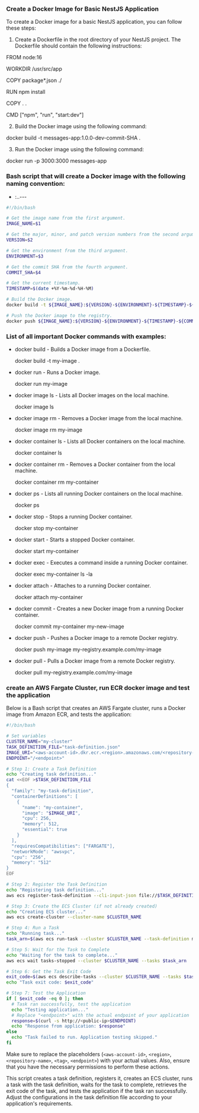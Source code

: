 ### Create a Docker Image for Basic NestJS Application

To create a Docker image for a basic NestJS application, you can follow these steps:

1. Create a Dockerfile in the root directory of your NestJS project. The Dockerfile should contain the following instructions:

FROM node:16

WORKDIR /usr/src/app

COPY package*.json ./

RUN npm install

COPY . .

CMD ["npm", "run", "start:dev"]

2. Build the Docker image using the following command:

docker build -t messages-app:1.0.0-dev-commit-SHA .

3. Run the Docker image using the following command:

docker run -p 3000:3000 messages-app

### Bash script that will create a Docker image with the following naming convention:

- <image-name>:<major>.<minor>.<patch>-<environment>-<timestamp>-<commit-SHA>

```bash
#!/bin/bash

# Get the image name from the first argument.
IMAGE_NAME=$1

# Get the major, minor, and patch version numbers from the second argument.
VERSION=$2

# Get the environment from the third argument.
ENVIRONMENT=$3

# Get the commit SHA from the fourth argument.
COMMIT_SHA=$4

# Get the current timestamp.
TIMESTAMP=$(date +%Y-%m-%d-%H-%M)

# Build the Docker image.
docker build -t ${IMAGE_NAME}:${VERSION}-${ENVIRONMENT}-${TIMESTAMP}-${COMMIT_SHA} .

# Push the Docker image to the registry.
docker push ${IMAGE_NAME}:${VERSION}-${ENVIRONMENT}-${TIMESTAMP}-${COMMIT_SHA}

```


### List of all important Docker commands with examples:

- docker build - Builds a Docker image from a Dockerfile.

  docker build -t my-image .

- docker run - Runs a Docker image.

  docker run my-image

- docker image ls - Lists all Docker images on the local machine.

  docker image ls

- docker image rm - Removes a Docker image from the local machine.

  docker image rm my-image


- docker container ls - Lists all Docker containers on the local machine.

  docker container ls

- docker container rm - Removes a Docker container from the local machine.

  docker container rm my-container

- docker ps - Lists all running Docker containers on the local machine.

  docker ps

- docker stop - Stops a running Docker container.

  docker stop my-container

- docker start - Starts a stopped Docker container.

  docker start my-container

- docker exec - Executes a command inside a running Docker container.

  docker exec my-container ls -la

- docker attach - Attaches to a running Docker container.

  docker attach my-container

- docker commit - Creates a new Docker image from a running Docker container.

  docker commit my-container my-new-image

- docker push - Pushes a Docker image to a remote Docker registry.

  docker push my-image my-registry.example.com/my-image

- docker pull - Pulls a Docker image from a remote Docker registry.

  docker pull my-registry.example.com/my-image


### create an AWS Fargate Cluster, run ECR docker image and test the application

Below is a Bash script that creates an AWS Fargate cluster, runs a Docker image from Amazon ECR, and tests the application:

```bash
#!/bin/bash

# Set variables
CLUSTER_NAME="my-cluster"
TASK_DEFINITION_FILE="task-definition.json"
IMAGE_URI="<aws-account-id>.dkr.ecr.<region>.amazonaws.com/<repository-name>:<tag>"
ENDPOINT="/<endpoint>"

# Step 1: Create a Task Definition
echo "Creating task definition..."
cat <<EOF >$TASK_DEFINITION_FILE
{
  "family": "my-task-definition",
  "containerDefinitions": [
    {
      "name": "my-container",
      "image": "$IMAGE_URI",
      "cpu": 256,
      "memory": 512,
      "essential": true
    }
  ],
  "requiresCompatibilities": ["FARGATE"],
  "networkMode": "awsvpc",
  "cpu": "256",
  "memory": "512"
}
EOF

# Step 2: Register the Task Definition
echo "Registering task definition..."
aws ecs register-task-definition --cli-input-json file://$TASK_DEFINITION_FILE

# Step 3: Create the ECS Cluster (if not already created)
echo "Creating ECS cluster..."
aws ecs create-cluster --cluster-name $CLUSTER_NAME

# Step 4: Run a Task
echo "Running task..."
task_arn=$(aws ecs run-task --cluster $CLUSTER_NAME --task-definition my-task-definition --query 'tasks[0].taskArn' --output text)

# Step 5: Wait for the Task to Complete
echo "Waiting for the task to complete..."
aws ecs wait tasks-stopped --cluster $CLUSTER_NAME --tasks $task_arn

# Step 6: Get the Task Exit Code
exit_code=$(aws ecs describe-tasks --cluster $CLUSTER_NAME --tasks $task_arn --query 'tasks[0].containers[0].exitCode' --output text)
echo "Task exit code: $exit_code"

# Step 7: Test the Application
if [ $exit_code -eq 0 ]; then
  # Task ran successfully, test the application
  echo "Testing application..."
  # Replace "<endpoint>" with the actual endpoint of your application
  response=$(curl -s http://<public-ip>$ENDPOINT)
  echo "Response from application: $response"
else
  echo "Task failed to run. Application testing skipped."
fi
```

Make sure to replace the placeholders (`<aws-account-id>`, `<region>`, `<repository-name>`, `<tag>`, `<endpoint>`) with your actual values. Also, ensure that you have the necessary permissions to perform these actions.

This script creates a task definition, registers it, creates an ECS cluster, runs a task with the task definition, waits for the task to complete, retrieves the exit code of the task, and tests the application if the task ran successfully. Adjust the configurations in the task definition file according to your application's requirements.





